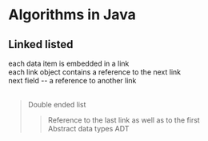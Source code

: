 Algorithms in Java
===============
Linked listed
---------------
each data item is embedded in a link</br>
each link object contains a reference to the next link</br>
next field -- a reference to another link</br>
</br>
>Double ended list</br>
>>Reference to the last link as well as to the first</br>
>Abstract data types ADT</br>
>>

